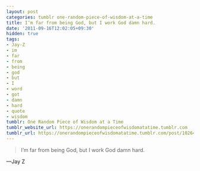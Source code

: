 ```yaml
---
layout: post
categories: tumblr one-random-piece-of-wisdom-at-a-time
title: I’m far from being God, but I work God damn hard.
date: '2011-09-16T12:02:05+09:30'
hidden: true
tags:
- Jay-Z
- im
- far
- from
- being
- god
- but
- I
- word
- got
- damn
- hard
- quote
- wisdom
tumblr: One Random Piece of Wisdom at a Time
tumblr_website_url: https://onerandompieceofwisdomatatime.tumblr.com
tumblr_url: https://onerandompieceofwisdomatatime.tumblr.com/post/10264457849/im-far-from-being-god-but-i-work-god-damn-hard
---
```

> I’m far from being God, but I work God damn hard.

—Jay Z&nbsp;
